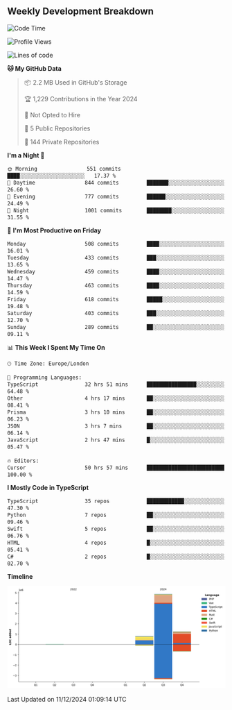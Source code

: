 


## Weekly Development Breakdown
<!--START_SECTION:waka-->
![Code Time](http://img.shields.io/badge/Code%20Time-1%2C628%20hrs%2017%20mins-blue)

![Profile Views](http://img.shields.io/badge/Profile%20Views-0-blue)

![Lines of code](https://img.shields.io/badge/From%20Hello%20World%20I%27ve%20Written-6.9%20million%20lines%20of%20code-blue)

**🐱 My GitHub Data** 

> 📦 2.2 MB Used in GitHub's Storage 
 > 
> 🏆 1,229 Contributions in the Year 2024
 > 
> 🚫 Not Opted to Hire
 > 
> 📜 5 Public Repositories 
 > 
> 🔑 144 Private Repositories 
 > 
**I'm a Night 🦉** 

```text
🌞 Morning                551 commits         ████░░░░░░░░░░░░░░░░░░░░░   17.37 % 
🌆 Daytime                844 commits         ███████░░░░░░░░░░░░░░░░░░   26.60 % 
🌃 Evening                777 commits         ██████░░░░░░░░░░░░░░░░░░░   24.49 % 
🌙 Night                  1001 commits        ████████░░░░░░░░░░░░░░░░░   31.55 % 
```
📅 **I'm Most Productive on Friday** 

```text
Monday                   508 commits         ████░░░░░░░░░░░░░░░░░░░░░   16.01 % 
Tuesday                  433 commits         ███░░░░░░░░░░░░░░░░░░░░░░   13.65 % 
Wednesday                459 commits         ████░░░░░░░░░░░░░░░░░░░░░   14.47 % 
Thursday                 463 commits         ████░░░░░░░░░░░░░░░░░░░░░   14.59 % 
Friday                   618 commits         █████░░░░░░░░░░░░░░░░░░░░   19.48 % 
Saturday                 403 commits         ███░░░░░░░░░░░░░░░░░░░░░░   12.70 % 
Sunday                   289 commits         ██░░░░░░░░░░░░░░░░░░░░░░░   09.11 % 
```


📊 **This Week I Spent My Time On** 

```text
🕑︎ Time Zone: Europe/London

💬 Programming Languages: 
TypeScript               32 hrs 51 mins      ████████████████░░░░░░░░░   64.48 % 
Other                    4 hrs 17 mins       ██░░░░░░░░░░░░░░░░░░░░░░░   08.41 % 
Prisma                   3 hrs 10 mins       ██░░░░░░░░░░░░░░░░░░░░░░░   06.23 % 
JSON                     3 hrs 7 mins        ██░░░░░░░░░░░░░░░░░░░░░░░   06.14 % 
JavaScript               2 hrs 47 mins       █░░░░░░░░░░░░░░░░░░░░░░░░   05.47 % 

🔥 Editors: 
Cursor                   50 hrs 57 mins      █████████████████████████   100.00 % 
```

**I Mostly Code in TypeScript** 

```text
TypeScript               35 repos            ████████████░░░░░░░░░░░░░   47.30 % 
Python                   7 repos             ██░░░░░░░░░░░░░░░░░░░░░░░   09.46 % 
Swift                    5 repos             ██░░░░░░░░░░░░░░░░░░░░░░░   06.76 % 
HTML                     4 repos             █░░░░░░░░░░░░░░░░░░░░░░░░   05.41 % 
C#                       2 repos             █░░░░░░░░░░░░░░░░░░░░░░░░   02.70 % 
```



**Timeline**

![Lines of Code chart](https://raw.githubusercontent.com/mars-arch/mars-arch/main/assets/bar_graph.png)


 Last Updated on 11/12/2024 01:09:14 UTC
<!--END_SECTION:waka-->

